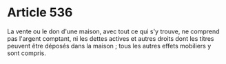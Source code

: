 # Article 536

La vente ou le don d'une maison, avec tout ce qui s'y trouve, ne comprend pas l'argent comptant, ni les dettes actives et autres droits dont les titres peuvent être déposés dans la maison ; tous les autres effets mobiliers y sont compris.